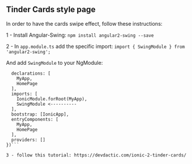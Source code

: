 ## Tinder Cards style page

In order to have the cards swipe effect, follow these instructions:

1 - Install Angular-Swing:
`npm install angular2-swing --save`

2 - In `app.module.ts` add the specific import:
`import { SwingModule } from 'angular2-swing';`

And add `SwingModule` to your NgModule:
```@NgModule({
  declarations: [
    MyApp,
    HomePage
  ],
  imports: [
    IonicModule.forRoot(MyApp),
    SwingModule <----------
  ],
  bootstrap: [IonicApp],
  entryComponents: [
    MyApp,
    HomePage
  ],
  providers: []
})```

3 - follow this tutorial: https://devdactic.com/ionic-2-tinder-cards/